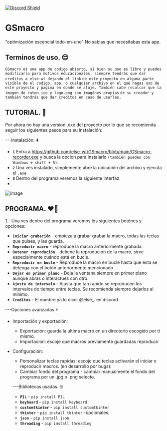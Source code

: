 [![Discord Shield](https://discordapp.com/api/guilds/1022170275984457759/widget.png?style=shield)](https://discord.gg/UEPsBPWF)

# GSmacro
"optimización escencial todo-en-uno"
No sabias que necesitabas esta app. 

Terminos de uso. 😌
----------------
```GSmacro es una app de codigo abierto, si bien su uso es libre y puedes modificarlo para motivos educacionales, siempre tendrás que dar creditos a else-wt dejando el link```
```de este proyecto en alguna parte visible de el codigo, app, o cualquier archivo en el qué hagas uso de este proyecto y pagina en donde se aloje. También cabe recalcar que la imagen de raton.ico y logo.png son imagénes propias```
```de su creador y también tendrás que dar creditos en caso de usarlas.```

TUTORIAL. 🐔
----------------
Por ahora no hay una version .exe del proyecto por lo que se recomienda seguir los siguientes pasos para su instalación:

---Instalación. ⬇️
- **`1`** Entra a https://github.com/else-wt/GSmacro/blob/main/GSmacro-recorder.exe y busca la opcion para instalarlo `(también puedes con Windows + shift + S)`.
- **`2`** Una ves instalado, simplemente abre la ubicación del archivo y ejecuta el `.exe`
- **`3`** Dentro del programa veremos la siguiente interfaz:
- 
![image](https://github.com/user-attachments/assets/2ec6ce66-ca2b-4672-a571-2c6154374cc0)


PROGRAMA. ❤️‍🔥
---------------
1.- Una ves dentro del programa veremos los siguientes botónes y opciones:
- **`Iniciar grabación`** - empieza a grabar grabar la macro, todas las teclas que pulses, y las guarda.
- **`Reproducir macro`** - reproduce la macro anteriormente grabada.
- **`Detener reprodución`** - detiene la reproducion de la macro, sirve especialmente cuándo está en bucle.
- **`Reproducir en bucle`** - Reproduce la macro en bucle hasta que esta se detenga con el botón anteriormente mencionado.
- **`Dejar en primer plano`** - Deja la ventana siempre en primer plano aunque abras  o interactues con otro.
- **`Ajuste de intervalo`** - Ajusta que tan rapido se reproducen los intervalos de tiempo entre teclas. Se recomienda siempre dejarlos al minimo.
- **`Creditos`** - El nombre ya lo dice. @else_. en discord.

---Opciones avanzadas ⚡
- Importación y exportación:
  - Exportación: guarda la ultima macro en un directorio escogido por ti mismo. 
  - Importacion: escoje que macros previamente guardadas reproducir
- Configuración:
  - Personalizar teclas rapidas: escoje que teclas activarán el iniciar o reproducir macros.
(en desarrollo por bugs):
  - Cambiar fondo del programa - cambiar manualmente el fondo del programa por un .jpg o .png selecto.
 

  ---Bibliotecas usadas. 🤓
  - **`PIL`** - `pip install PIL`
  - **`keyboard`** - `pip install keyboard`
  - **`customtkinter`** - `pip install customtkinter`
  - **`tkinter`** - `pip install tkinter`
    -opcionales:
  - **`json`** - `pip install json`
  - **`threading`** - `pip install threading`
